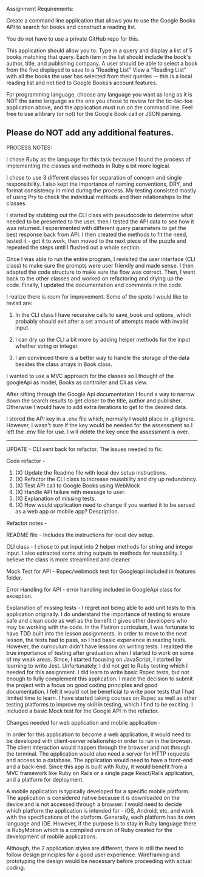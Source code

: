 Assignment Requirements:

Create a command line application that allows you to use the Google Books API to search for books and construct a reading list. 
 
You do not have to use a private GitHub repo for this.
 
This application should allow you to:
Type in a query and display a list of 5 books matching that query.
Each item in the list should include the book's author, title, and publishing company.
A user should be able to select a book from the five displayed to save to a “Reading List”
View a “Reading List” with all the books the user has selected from their queries -- this is a local reading list and not tied to Google Books’s account features.
 
For programming language, choose any language you want as long as it is NOT the same language as the one you chose to review for the tic-tac-toe application above, and the application must run on the command line. Feel free to use a library (or not) for the Google Book call or JSON parsing.
 
Please do NOT add any additional features. 
-----------------
PROCESS NOTES:

I chose Ruby as the language for this task because I found the process of implementing the classes and methods in Ruby a bit more logical. 

I chose to use 3 different classes for separation of concern and single responsibility. I also kept the importance of naming conventions,  DRY, and format consistency in mind during the process. My testing consisted mostly of using Pry to check the individual methods and their relationships to the classes.  

I started by stubbing out the CLI class with pseudocode to determine what needed to be presented to the user, then I tested the API data to see how it was returned. I experimented with different query parameters to get the best response back from API. I then created the methods to fit the need, tested it - got it to work, then moved to the next piece of the puzzle and repeated the steps until I flushed out a whole section. 

Once I was able to run the entire program, I revisited the user interface (CLI class) to make sure the prompts were user friendly and made sense. I then adapted the code structure to make sure the flow was correct. Then, I went back to the other classes and worked on refactoring and drying up the code. Finally, I updated the documentation and comments in the code.

I realize there is room for improvement. Some of the spots I would like to revisit are:

1) In the CLI class I have recursive calls to save_book and options, which probably should exit after a set amount of attempts made with invalid input.

2) I can dry up the CLI a bit more by adding helper methods for the input whether string or integer.

3) I am convinced there is a better way to handle the storage of the data besides the class arrays in Book class.

I wanted to use a MVC approach for the classes so I thought of the googleApi as model, Books as controller and Cli as view.  

After sifting through the Google Api documentation I found a way to narrow down the search results to get closer to the title, author and publisher. Otherwise I would have to add extra iterations to get to the desired data. 

I stored the API key in a .env file which, normally I would place in .gitignore. However, I wasn't sure if the key would be needed for the assessment so I left the .env file for use. I will delete the key once the assessment is over.

-------------
UPDATE - CLI sent back for refactor. The issues needed to fix:

Code refactor -
1. (X) Update the Readme file with local dev setup instructions.
2. (X) Refactor the CLI class to increase reusability and dry up redundancy.
3. (X) Test API call to Google Books using WebMock
4. (X) Handle API failure with message to user.
5. (X) Explanation of missing tests.
6. (X) How would application need to change if you wanted it to be served as a web app or mobile app? Description.

Refactor notes -

README file - Includes the instructions for local dev setup.

CLI class - I chose to put input into 2 helper methods for string and integer input. I also extracted some string outputs to methods for reusability. I believe the class is more streamlined and cleaner.

Mock Test for API - Rspec/webmock test for Googleapi included in features folder.

Error Handling for API - error handling included in GoogleApi class for exception.

Explanation of missing tests - I regret not being able to add unit tests to this application originally. I do understand the importance of testing to ensure safe and clean code as well as the benefit it gives other developers 
who may be working with the code. In the Flatiron curriculum, I was fortunate to have TDD built into the lesson assignments. In order to move to the next lesson, the tests had to pass, so I had basic experience in reading tests. However, the curriculum didn't have lessons on writing tests. I realized the true importance of testing after graduation when I started to work on some of my weak areas. Since, I started focusing on JavaScript, I started by learning to write Jest. Unfortunately, I did not get to Ruby testing which I needed for this assignment. I did learn to write basic Rspec tests, but not enough to fully complement this application. I made the decision to submit the project with a focus on good coding principles and good documentation. I felt it would not be beneficial to write poor tests that I had limited time to learn. I have started taking courses on Rspec as well as other testing platforms to improve my skill in testing, which I find to be exciting. I included a basic Mock test for the Google API in the refactor.

Changes needed for web application and mobile application - 

In order for this application to become a web application, it would need to be developed with client-server relationship in order to run in the browser. The client interaction would happen through the browser and not through the terminal. The application would also need a server for HTTP requests and access to a database. The application would need to have a front-end and a back-end. Since this app is built with Ruby, it would benefit from a MVC framework like Ruby on Rails or a single page React/Rails application, and a platform for deployment.

 A mobile application is typically developed for a specific mobile platform. The application is considered native because it is downloaded on the device and is not accessed through a browser. I would need to decide which platform the application is intended for - iOS, Android, etc. and work with the specifications of the platform. Generally, each platform has its own language and IDE. However, if the purpose is to stay in Ruby language there is RubyMotion which is a compiled version of Ruby created for the development of mobile applications. 

 Although, the 2 application styles are different, there is still the need to follow design principles for a good user experience. Wireframing and prototyping the design would be necessary before proceeding with actual coding. 

